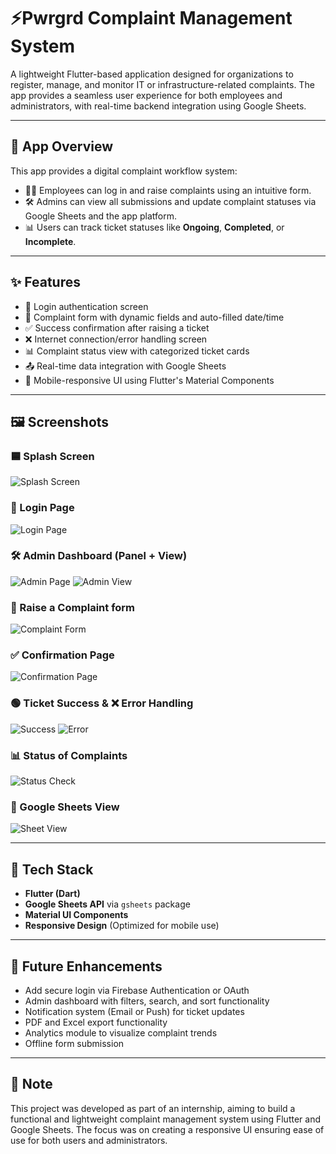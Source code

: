 # ⚡Pwrgrd Complaint Management System

A lightweight Flutter-based application designed for organizations to register, manage, and monitor IT or infrastructure-related complaints. The app provides a seamless user experience for both employees and administrators, with real-time backend integration using Google Sheets.

---

## 📱 App Overview

This app provides a digital complaint workflow system:
- 👨‍💼 Employees can log in and raise complaints using an intuitive form.
- 🛠️ Admins can view all submissions and update complaint statuses via Google Sheets and the app platform.
- 📊 Users can track ticket statuses like **Ongoing**, **Completed**, or **Incomplete**.

---

## ✨ Features

- 🔐 Login authentication screen
- 📝 Complaint form with dynamic fields and auto-filled date/time
- ✅ Success confirmation after raising a ticket
- ❌ Internet connection/error handling screen
- 📊 Complaint status view with categorized ticket cards
- 📤 Real-time data integration with Google Sheets
- 📱 Mobile-responsive UI using Flutter's Material Components

---

## 🖼️ Screenshots

### 🟦 Splash Screen
![Splash Screen](assets/readme/Screen1.jpeg)

### 🔐 Login Page
![Login Page](assets/readme/Screen2.jpeg)

### 🛠️ Admin Dashboard (Panel + View)
![Admin Page](assets/readme/Screen3.jpeg)
![Admin View](assets/readme/Screen4.jpeg)

### 📝 Raise a Complaint form
![Complaint Form](assets/readme/Screen5.jpeg)

### ✅ Confirmation Page
![Confirmation Page](assets/readme/Screen6.jpeg)

### 🟢 Ticket Success & ❌ Error Handling
![Success](assets/readme/Screen7.jpeg)
![Error](assets/readme/Screen8.jpeg)

### 📊 Status of Complaints
![Status Check](assets/readme/Screen9.jpeg)

### 📃 Google Sheets View
![Sheet View](assets/readme/Screen10.jpeg)

---

## 🧰 Tech Stack

- **Flutter (Dart)**
- **Google Sheets API** via `gsheets` package
- **Material UI Components**
- **Responsive Design** (Optimized for mobile use)

---

## 🚀 Future Enhancements

- Add secure login via Firebase Authentication or OAuth
- Admin dashboard with filters, search, and sort functionality
- Notification system (Email or Push) for ticket updates
- PDF and Excel export functionality
- Analytics module to visualize complaint trends
- Offline form submission

---

## 📌 Note

This project was developed as part of an internship, aiming to build a functional and lightweight complaint management system using Flutter and Google Sheets. The focus was on creating a responsive UI ensuring ease of use for both users and administrators.
